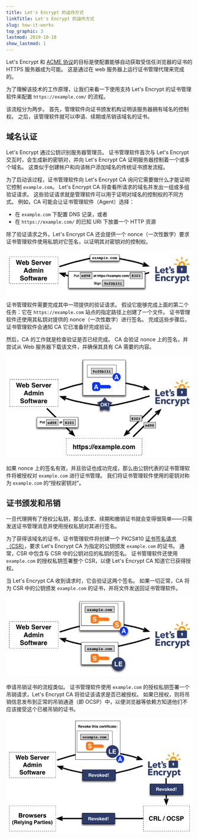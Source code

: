 ```yaml
---
title: Let's Encrypt 的运作方式
linkTitle: Let's Encrypt 的运作方式
slug: how-it-works
top_graphic: 3
lastmod: 2019-10-18
show_lastmod: 1
---
```



Let's&nbsp;Encrypt 和 [ACME 协议](https://tools.ietf.org/html/rfc8555)的目标是使配置能够自动获取受信任浏览器的证书的 HTTPS 服务器成为可能。  这是通过在 web 服务器上运行证书管理代理来完成的。

为了理解该技术的工作原理，让我们来看一下使用支持 Let's&nbsp;Encrypt 的证书管理软件来配置 `https://example.com/` 的流程。

该流程分为两步。  首先，管理软件向证书颁发机构证明该服务器拥有域名的控制权。  之后，该管理软件就可以申请、续期或吊销该域名的证书。

## 域名认证

Let's&nbsp;Encrypt 通过公钥识别服务器管理员。  证书管理软件首次与 Let's&nbsp;Encrypt 交互时，会生成新的密钥对，并向 Let's&nbsp;Encrypt CA 证明服务器控制着一个或多个域名。  这类似于创建帐户和向该帐户添加域名的传统证书颁发流程。

为了启动该过程，证书管理软件向 Let's Encrypt CA 询问它需要做什么才能证明它控制 `example.com`。  Let's Encrypt CA 将查看所请求的域名并发出一组或多组验证请求。   这些验证请求就是管理软件可以用于证明对域名的控制权的不同方式。  例如，CA 可能会让证书管理软件（Agent）选择：

* 在 `example.com` 下配置 DNS 记录，或者
* 在 `https://example.com/` 的已知 URI 下放置一个 HTTP 资源

除了验证请求之外，Let's Encrypt CA 还会提供一个 nonce（一次性数字）要求证书管理软件使用私钥对它签名，以证明其对密钥对的控制权。

<div class="howitworks-figure">
<img alt="请求验证 example.com 的控制权"
     src="/images/howitworks_challenge.png"/>
</div>

证书管理软件需要完成其中一项提供的验证请求。   假设它能够完成上面的第二个任务：它在 `https://example.com` 站点的指定路径上创建了一个文件。  证书管理软件还使用其私钥对提供的 nonce（一次性数字）进行签名。  完成这些步骤后，证书管理软件会通知 CA 它已准备好完成验证。

然后，CA 的工作就是检查验证是否已经完成。  CA 会验证 nonce 上的签名，并尝试从 Web 服务器下载该文件，并确保其具有 CA 需要的内容。

<div class="howitworks-figure">
<img alt="请求代表 example.com 进行操作的授权"
     src="/images/howitworks_authorization.png"/>
</div>

如果 nonce 上的签名有效，并且验证也成功完成，那么由公钥代表的证书管理软件将被授权对 `example.com` 进行证书管理。  我们将证书管理软件使用的密钥对称为 `example.com` 的“授权密钥对”。


## 证书颁发和吊销

一旦代理拥有了授权公私钥，那么请求、续期和撤销证书就会变得很简单——只需发送证书管理消息并使用授权私钥对其进行签名。

为了获得该域名的证书，证书管理软件将创建一个 PKCS#10 [证书签名请求（CSR）](https://tools.ietf.org/html/rfc2986)，要求 Let's&nbsp;Encrypt CA 为指定的公钥颁发 `example.com` 的证书。  通常，CSR 中包含与 CSR 中的公钥对应的私钥的签名。  证书管理软件还使用 `example.com` 的授权私钥签署整个 CSR，以便 Let's&nbsp;Encrypt CA 知道它已获得授权。

当 Let's&nbsp;Encrypt CA 收到请求时，它会验证这两个签名。  如果一切正常，CA 将为 CSR 中的公钥颁发 `example.com` 的证书，并将文件发送回证书管理软件。

<div class="howitworks-figure">
<img alt="为 example.com 申请证书"
     src="/images/howitworks_certificate.png"/>
</div>

申请吊销证书的流程类似。  证书管理软件使用 `example.com` 的授权私钥签署一个吊销请求，Let's&nbsp;Encrypt CA 将验证该请求是否已被授权。  如果已授权，则将吊销信息发布到正常的吊销通道（即 OCSP）中，以便浏览器等依赖方知道他们不应该接受这个已被吊销的证书。

<div class="howitworks-figure">
<img alt="申请吊销 example.com 的证书的流程"
     src="/images/howitworks_revocation.png"/>
</div>



